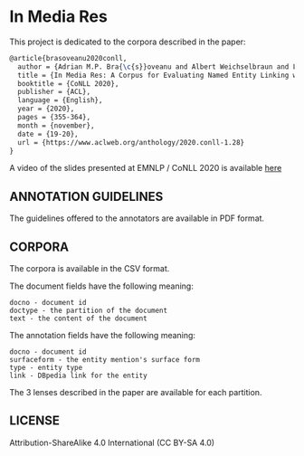 # In Media Res

This project is dedicated to the corpora described in the paper:

```tex
@article{brasoveanu2020conll,
  author = {Adrian M.P. Bra{\c{s}}oveanu and Albert Weichselbraun and Lyndon J.B. Nixon},
  title = {In Media Res: A Corpus for Evaluating Named Entity Linking with Creative Works},
  booktitle = {CoNLL 2020}, 
  publisher = {ACL},
  language = {English},
  year = {2020},
  pages = {355-364},
  month = {november},
  date = {19-20},
  url = {https://www.aclweb.org/anthology/2020.conll-1.28}
}
```

A video of the slides presented at EMNLP / CoNLL 2020 is available [here](https://slideslive.com/38939490/in-media-res-a-corpus-for-evaluating-named-entity-linking-with-creative-works)

## ANNOTATION GUIDELINES

The guidelines offered to the annotators are available in PDF format.

## CORPORA

The corpora is available in the CSV format. 

The document fields have the following meaning:

```
docno - document id
doctype - the partition of the document
text - the content of the document
```


The annotation fields have the following meaning:

```
docno - document id
surfaceform - the entity mention's surface form
type - entity type
link - DBpedia link for the entity
```

The 3 lenses described in the paper are available for each partition.

## LICENSE 

Attribution-ShareAlike 4.0 International (CC BY-SA 4.0)

